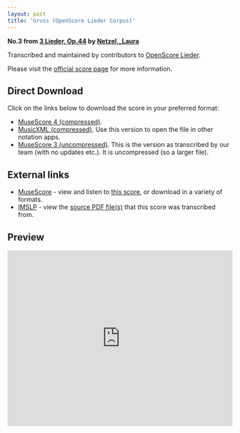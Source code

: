 ```yaml
---
layout: post
title: 'Gruss (OpenScore Lieder Corpus)'
---
```


__No.3 from [3 Lieder, Op.44](https://fourscoreandmore.org/openscore/lieder/Netzel,_Laura/3_Lieder,_Op.44/) by [Netzel,_Laura](https://fourscoreandmore.org/openscore/lieder/Netzel,_Laura)__

Transcribed and maintained by contributors to [OpenScore Lieder].

Please visit the [official score page] for more information.

[official score page]: https://musescore.com/openscore-lieder-corpus/scores/6660097
[OpenScore Lieder]: https://musescore.com/openscore-lieder-corpus

## Direct Download

Click on the links below to download the score in your preferred format:
- [MuseScore 4 (compressed)](https://github.com/openscore/lieder/blob/main/scores/Netzel,_Laura/3_Lieder,_Op.44/3_Gruss/lc6660097.mscz?raw=true).
- [MusicXML (compressed)](https://github.com/openscore/lieder/blob/main/scores/Netzel,_Laura/3_Lieder,_Op.44/3_Gruss/lc6660097.mxl?raw=true). Use this version to open the file in other notation apps.
- [MuseScore 3 (uncompressed)](https://github.com/openscore/lieder/blob/main/scores/Netzel,_Laura/3_Lieder,_Op.44/3_Gruss/lc6660097.mscx?raw=true). This is the version as transcribed by our team (with no updates etc.). It is uncompressed (so a larger file).

## External links

- [MuseScore] - view and listen to [this score][MuseScore], or download in a variety of formats.
- [IMSLP] - view the [source PDF file(s)][IMSLP] that this score was transcribed from.

[MuseScore]: https://musescore.com/score/6660097
[IMSLP]: https://imslp.org/wiki/Special:ReverseLookup/434411

## Preview

<iframe width="100%" height="394" src="https://musescore.com/openscore-lieder-corpus/scores/6660097/embed" frameborder="0" allowfullscreen allow="autoplay; fullscreen"></iframe>
